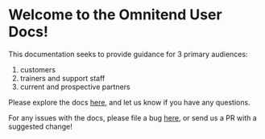 # Welcome to the Omnitend User Docs!

This documentation seeks to provide guidance for 3 primary audiences: 

1) customers
2) trainers and support staff
3) current and prospective partners

Please explore the docs [here](https://sunny-elf-ca015b.netlify.app/), and let us know if you have any questions.

For any issues with the docs, please file a bug [here](https://github.com/omnitend/techdocs/issues), or send us a PR with a suggested change! 
